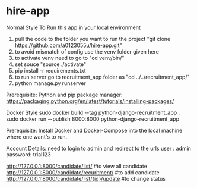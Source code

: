 # hire-app

Normal Style
To Run this app in your local environment 
1) pull the code to the folder you want to run the project "git clone https://github.com/a0123055u/hire-app.git"
2) to avoid mismatch of config use the venv folder given here 
3) to activate venv need to go to "cd venv/bin/"
4) set souce "source ./activate" 
5) pip install -r requirements.txt
5) to run server go to recruitment_app folder as "cd ../../recruitment_app/"
6) python manage.py runserver 


Prerequisite:
Python and pip package manager: https://packaging.python.org/en/latest/tutorials/installing-packages/



Docker Style 
sudo docker build --tag python-django-recruitment_app .
sudo docker run --publish 8000:8000 python-django-recruitment_app

Prerequisite:
Install Docker and Docker-Compose into the local machine where one want's to run.


Account Details:
need to login to admin and redirect to the urls 
user : admin
password: trial123

http://127.0.0.1:8000/candidate/list/ #to view all candidate 
http://127.0.0.1:8000/candidate/recuritment/  #to add candidate
http://127.0.0.1:8000/candidate/list/{id}/update #to change status 
